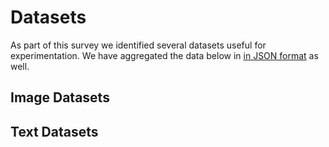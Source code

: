 # Datasets

As part of this survey we identified several datasets useful for experimentation. We have aggregated the data below in [in JSON format](/data/datasets.json) as well.

<h2>Image Datasets</h2>
<div class="row">
<div id="imageDataSets" class="col-md-6">
</div>
</div>

<h2>Text Datasets</h2>
<div class="row">
<div id="textDataSets" class="col-md-6">
</div>
</div>
<script>
    function fillDataSet(dataSets, divID, type) {
              var imageSetsDiv = $(divID); //eg "#imageDataSets"
              var finalHTML = "";
              for (i in dataSets) {
                var dset = dataSets[i];
                if (dset.type == type) { //eg 'image' or 'text' or 'audio' or 'video' or 'mixed'
                  var cardHTML = "<div class='card card-block card-border'>";
                  cardHTML += "<h4 class='card-title'>"+dset.name+"</h4>";
                  cardHTML += "<h6 class='card-subtitle text-muted'>"+dset.organization+"</h6>";
                  cardHTML += "<p class='card-text'>"+dset.description+"</p>";
                  cardHTML += "<a href='#' class='card-link'>"+dset.url+"</a>";
                  cardHTML += "</div>";
                  finalHTML += cardHTML;
                }
              }
              imageSetsDiv.html(finalHTML);
    }
    $(document).ready(function() {
      var datasets = $.ajax({
          dataType: "json",
          url: "/data/datasets.json"
      })
      .done(function(data) {
        var dataSets = data.dataSets;
        fillDataSet(dataSets, "#imageDataSets", "image");
        fillDataSet(dataSets, "#textDataSets", "text");
        // var imageSetsDiv = $("#imageDataSets");
        // var finalHTML = "";
        // for (i in dataSets) {
        //   var dset = dataSets[i];
        //
        //   var cardHTML = "<div class='card card-block card-border'>";
        //   cardHTML += "<h4 class='card-title'>"+dset.name+"</h4>";
        //   cardHTML += "<h6 class='card-subtitle text-muted'>"+dset.organization+"</h6>";
        //
        //   cardHTML += "<p class='card-text'>"+dset.description+"</p>";
        //   cardHTML += "<a href='#' class='card-link'>"+dset.url+"</a>";
        //   cardHTML += "</div>";
        //   finalHTML += cardHTML;
        // }
        //
        // imageSetsDiv.html(finalHTML);
      })
      .fail(function(err) {
        console.log( "ERROR: --- \n" +JSON.stringify(err));
      });
    });
    </script>



</div>
